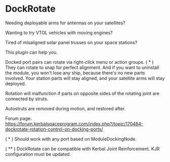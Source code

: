 # DockRotate

Needing deployable arms for antennas on your satellites?

Wanting to try VTOL vehicles with moving engines?

Tired of misaligned solar panel trusses on your space stations?

This plugin can help you.

Docked port pairs can rotate via right-click menu or action groups. ( * )
They can rotate to snap for perfect alignment.
And if you want to uninstall the module, you won't lose any ship, because there's no new parts involved. Your station parts will stay aligned, and your satellite arms will stay deployed.

Rotation will malfunction if parts on opposite sides of the rotating joint are connected by struts.

Autostruts are removed during motion, and restored after.

Forum page: https://forum.kerbalspaceprogram.com/index.php?/topic/170484-dockrotate-rotation-control-on-docking-ports/

( * ) Should work with any port based on ModuleDockingNode.

( ** ) DockRotate can be compatible with Kerbal Joint Reinforcement. KJR configuration must be updated.

